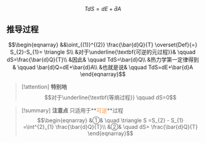 $$\tag{可逆过程的表达式}TdS=dE+\bar{d}A$$

## 推导过程 

$$\begin{eqnarray}
&&\oint_{(1)}^{(2)} \frac{\bar{d}Q}{T} \overset{Def}{=} S_{2}-S_{1}= \triangle S\\
&对于\underline{\textbf{可逆的元过程}}& \qquad dS=\frac{\bar{d}Q}{T}\\
&因此& \qquad TdS=\bar{d}Q\\
&热力学第一定律得到& \qquad \bar{d}Q=dE+\bar{d}A\\
&也就是说& \qquad TdS=dE+\bar{d}A
\end{eqnarray}$$


> [!attention] **特别地**
> $$对于\underline{\textbf{等熵过程}} \qquad dS=0$$


> [!summary] **注意点**
> 只适用于**<font color="#f79646">可逆</font>**过程
> $$\begin{eqnarray}
> &①& \quad \triangle S =S_{2} - S_{1} =\int^{2}_{1} \frac{\bar{d}Q}{T}\\
> &②& \quad dS= \frac{\bar{d}Q}{T}
\end{eqnarray}$$